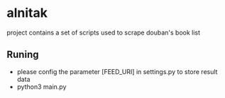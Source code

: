 # alnitak
project contains a set of scripts used to scrape douban's book list

## Runing 
* please config the parameter \[FEED_URI\] in settings.py to store result data
* python3 main.py


